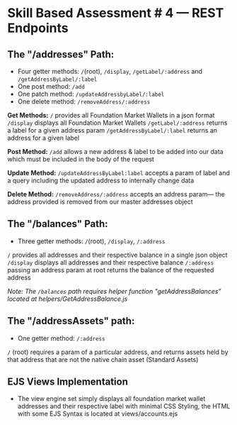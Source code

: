 # Skill Based Assessment # 4 — REST Endpoints

## The "/addresses" Path:
- Four getter methods: `/`(root), `/display`, `/getLabel/:address` and `/getAddressByLabel/:label`
- One post method: `/add`
- One patch method: `/updateAddressbyLabel/:label`
- One delete method: `/removeAddress/:address`

**Get Methods:**
`/` provides all Foundation Market Wallets in a json format
`/display` displays all Foundation Market Wallets
`/getLabel/:address` returns a label for a given address param
`/getAddressByLabel/:label` returns an address for a given label

**Post Method:**
`/add` allows a new address & label to be added into our data which must be included in the body of the request

**Update Method:**
`/updateAddressByLabel:label` accepts a param of label and a query including the updated address to internally change data

**Delete Method:**
`/removeAddress/:address` accepts an address param— the address provided is removed from our master addresses object

## The "/balances" Path:
- Three getter methods: `/`(root), `/display`, `/:address`

`/` provides all addresses and their respective balance in a single json object
`/display` displays all addresses and their respective balance
`/:address` passing an address param at root returns the balance of the requested address

*Note: The `/balances` path requires helper function "getAddressBalances" located at helpers/GetAddressBalance.js*

## The "/addressAssets" path:
- One getter method: `/:address`

`/` (root) requires a param of a particular address, and returns assets held by that address that are not the native chain asset (Standard Assets)

## EJS Views Implementation
- The view engine set simply displays all foundation market wallet addresses and their respective label with minimal CSS Styling, the HTML with some EJS Syntax is located at views/accounts.ejs
